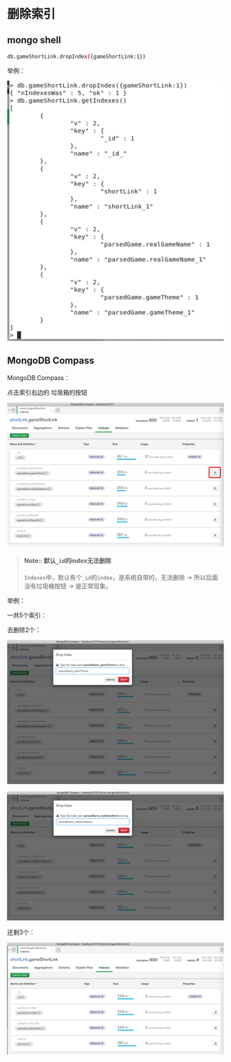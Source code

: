 # 删除索引

## mongo shell

```bash
db.gameShortLink.dropIndex({gameShortLink:1})
```

举例：

![mongo_drop_index](../../assets/img/mongo_drop_index.png)

## MongoDB Compass

MongoDB Compass：

点击索引右边的 垃圾箱的按钮

![compass_index_trash_icon](../../assets/img/compass_index_trash_icon.png)

> #### Note:: 默认`_id`的index无法删除
> 
> `Indexes`中，默认有个`_id`的`index`，是系统自带的，无法删除 -> 所以后面没有垃圾桶按钮 -> 是正常现象。

举例：

一共5个索引：

去删除2个：

![compass_drop_index_first](../../assets/img/compass_drop_index_first.png)

![compass_drop_index_2nd](../../assets/img/compass_drop_index_2nd.png)

还剩3个：

![compass_remain_three_index](../../assets/img/compass_remain_three_index.png)
